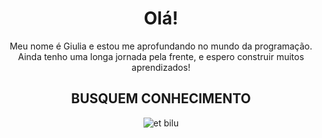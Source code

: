 <!DOCTYPE html>

<html lang = "en">
<body>
<h1><div align="center"><b>Olá!</b></div></h1>
<div align="center">Meu nome é Giulia e estou me aprofundando no mundo da programação. Ainda tenho uma longa jornada pela frente, e espero construir muitos aprendizados!</div>
<h2><div align="center"><b>BUSQUEM CONHECIMENTO</b></div></h2>
<div align="center"><img alt="et bilu" src="https://hqscomcafe.com.br/wp-content/uploads/2021/02/Et-Bilu-Busquem-conhecimento.jpg"/></div>
</body>
</html>
